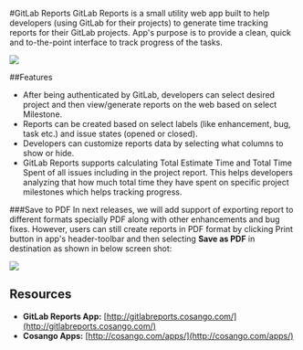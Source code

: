 #GitLab Reports
GitLab Reports is a small utility web app built to help developers (using GitLab for their projects) to generate time tracking reports for their GitLab projects. App's purpose is to provide a clean, quick and to-the-point interface to track progress of the tasks.

<a href="https://image.prntscr.com/image/iFbYh6lpQGWKbfmOsHk7wQ.png"><img src="https://image.prntscr.com/image/iFbYh6lpQGWKbfmOsHk7wQ.png" /></a>

##Features
+ After being authenticated by GitLab, developers can select desired project and then view/generate reports on the web based on select Milestone. 
+ Reports can be created based on select labels (like enhancement, bug, task etc.) and issue states (opened or closed). 
+ Developers can customize reports data by selecting what columns to show or hide.
+ GitLab Reports supports calculating Total Estimate Time and Total Time Spent of all issues including in the project report. This helps developers analyzing that how much total time they have spent on specific project milestones which helps tracking progress. 

###Save to PDF
In next releases, we will add support of exporting report to different formats specially PDF along with other enhancements and bug fixes. However, users can still create reports in PDF format by clicking Print button in app's header-toolbar and then selecting **Save as PDF** in destination as shown in below screen shot:

<a href="https://image.prntscr.com/image/QNj5IzdjQqmQATdlc0fgBw.png"><img src="https://image.prntscr.com/image/QNj5IzdjQqmQATdlc0fgBw.png" /></a>

## Resources
+ **GitLab Reports App:** [http://gitlabreports.cosango.com/](http://gitlabreports.cosango.com/)
+ **Cosango Apps:** [http://cosango.com/apps/](http://cosango.com/apps/)
